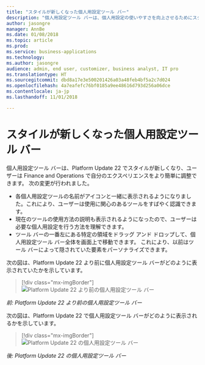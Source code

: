 ```yaml
---
title: "スタイルが新しくなった個人用設定ツール バー"
description: "個人用設定ツール バーは、個人用設定の使いやすさを向上させるためにスタイルが新しくなりました。"
author: jasongre
manager: AnnBe
ms.date: 01/08/2018
ms.topic: article
ms.prod: 
ms.service: business-applications
ms.technology: 
ms.author: jasongre
audience: admin, end user, customizer, business analyst, IT pro
ms.translationtype: HT
ms.sourcegitcommit: dbd8a17e3e500201426a03a48feb4bf5a2c7d024
ms.openlocfilehash: 4a7eafefc76bf0185a9ee48616d793d256a06dce
ms.contentlocale: ja-jp
ms.lasthandoff: 11/01/2018

---
```


# <a name="restyled-personalization-toolbar"></a>スタイルが新しくなった個人用設定ツール バー

個人用設定ツール バーは、Platform Update 22 でスタイルが新しくなり、ユーザーは Finance and Operations で自分のエクスペリエンスをより簡単に調整できます。 次の変更が行われました。 

-  各個人用設定ツールの名前がアイコンと一緒に表示されるようになりました。これにより、ユーザーは使用に関心のあるツールをすばやく認識できます。
-  現在のツールの使用方法の説明も表示されるようになったので、ユーザーは必要な個人用設定を行う方法を理解できます。  
-  ツール バーの一番左にある特定の領域をドラッグ アンド ドロップして、個人用設定ツール バー全体を画面上で移動できます。 これにより、以前はツール バーによって隠されていた要素をパーソナライズできます。   

次の図は、Platform Update 22 より前に個人用設定ツール バーがどのように表示されていたかを示しています。

> [!div class="mx-imgBorder"]
> ![Platform Update 22 より前の個人用設定ツール バー](media/oldPersonalizationToolbar.png  "Platform Update 22 より前の個人用設定ツール バー")

*前: Platform Update 22 より前の個人用設定ツール バー*

次の図は、Platform Update 22 で個人用設定ツール バーがどのように表示されるかを示しています。

> [!div class="mx-imgBorder"]
> ![Platform Update 22 の個人用設定ツール バー](media/restyledPersonalizationToolbar.png  "Platform Update 22 の個人用設定ツール バー")

*後: Platform Update 22 の個人用設定ツール バー*




